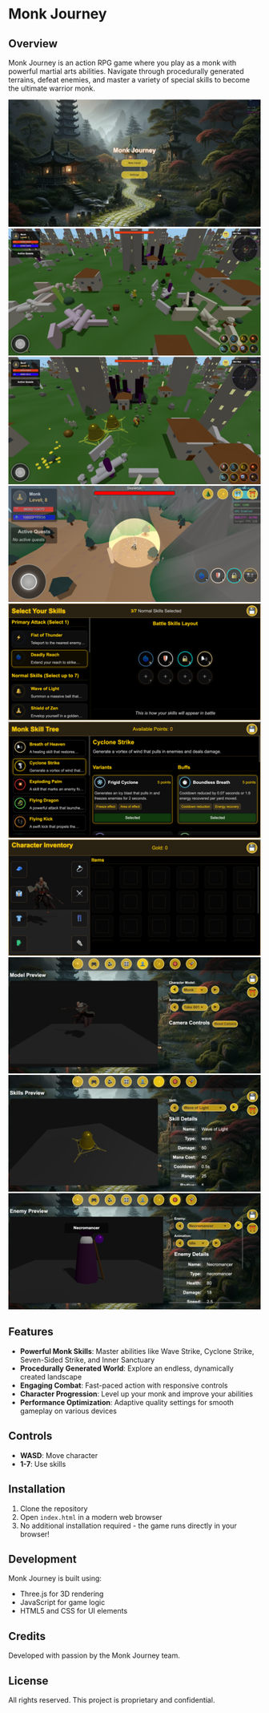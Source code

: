 # Monk Journey

## Overview

Monk Journey is an action RPG game where you play as a monk with powerful martial arts abilities. Navigate through procedurally generated terrains, defeat enemies, and master a variety of special skills to become the ultimate warrior monk.

![monk-journey](screenshots/monk-journey-061105-20250511.jpg)
![monk-journey](screenshots/monk-journey-061135-20250511.jpg)
![monk-journey](screenshots/monk-journey-061156-20250511.jpg)
![monk-journey](screenshots/monk-journey-breath-of-heaven-20250518.png)
![monk-journey](screenshots/monk-journey-skill-selection-20250518.png)
![monk-journey](screenshots/monk-journey-variant-selection-20250518.png)
![monk-journey](screenshots/monk-journey-inventory-20250520.png)
![monk-journey](screenshots/monk-journey-model-preview-20250520.png)
![monk-journey](screenshots/monk-journey-skill-preview-20250520.png)
![monk-journey](screenshots/monk-journey-enemy-preview-20250520.png)

## Features

- **Powerful Monk Skills**: Master abilities like Wave Strike, Cyclone Strike, Seven-Sided Strike, and Inner Sanctuary
- **Procedurally Generated World**: Explore an endless, dynamically created landscape
- **Engaging Combat**: Fast-paced action with responsive controls
- **Character Progression**: Level up your monk and improve your abilities
- **Performance Optimization**: Adaptive quality settings for smooth gameplay on various devices

## Controls

- **WASD**: Move character
- **1-7**: Use skills

## Installation

1. Clone the repository
2. Open `index.html` in a modern web browser
3. No additional installation required - the game runs directly in your browser!

## Development

Monk Journey is built using:
- Three.js for 3D rendering
- JavaScript for game logic
- HTML5 and CSS for UI elements

## Credits

Developed with passion by the Monk Journey team.

## License

All rights reserved. This project is proprietary and confidential.
